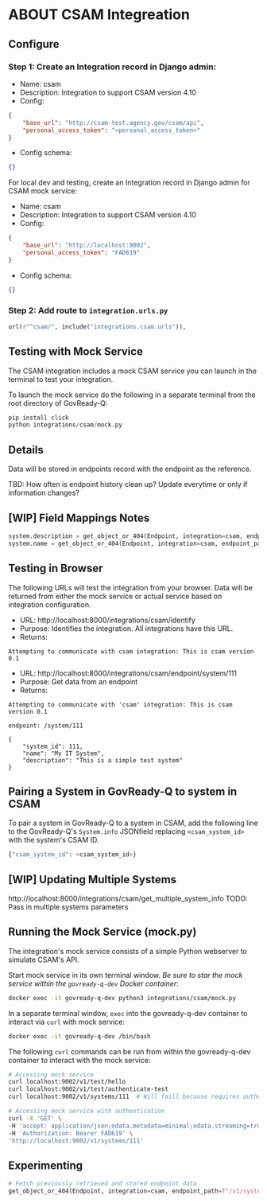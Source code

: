 # ABOUT CSAM Integreation

## Configure

### Step 1: Create an Integration record in Django admin:

- Name: csam
- Description: Integration to support CSAM version 4.10
- Config:
```json
{
    "base_url": "http://csam-test.agency.gov/csam/api",
    "personal_access_token": "<personal_access_token>"
}
```
- Config schema:
```json
{}
```

For local dev and testing, create an Integration record in Django admin for CSAM mock service:

- Name: csam
- Description: Integration to support CSAM version 4.10
- Config:
```json
{
    "base_url": "http://localhost:9002",
    "personal_access_token": "FAD619"
}
```
- Config schema:
```json
{}
```

### Step 2: Add route to `integration.urls.py`

```python
url(r"^csam/", include("integrations.csam.urls")),
```

## Testing with Mock Service

The CSAM integration includes a mock CSAM service you can launch in the terminal to test your integration.

To launch the mock service do the following in a separate terminal from the root directory of GovReady-Q:

```python
pip install click
python integrations/csam/mock.py
```

## Details

Data will be stored in endpoints record with the endpoint as the reference.

TBD: How often is endpoint history clean up? Update everytime or only if information changes?

## [WIP] Field Mappings Notes

```python
system.description = get_object_or_404(Endpoint, integration=csam, endpoint_path=f'/system/{csam_system_id}').data['description']
system.name = get_object_or_404(Endpoint, integration=csam, endpoint_path=f'/system/{csam_system_id}').data['name']
```
## Testing in Browser

The following URLs will test the integration from your browser. Data will be returned from either the mock service or actual service based on integration configuration.

- URL: http://localhost:8000/integrations/csam/identify
- Purpose: Identifies the integration. All integrations have this URL.
- Returns:
```text
Attempting to communicate with csam integration: This is csam version 0.1
```

- URL: http://localhost:8000/integrations/csam/endpoint/system/111
- Purpose: Get data from an endpoint
- Returns: 
```text
Attempting to communicate with 'csam' integration: This is csam version 0.1

endpoint: /system/111

{
    "system_id": 111,
    "name": "My IT System",
    "description": "This is a simple test system"
}
```

## Pairing a System in GovReady-Q to system in CSAM

To pair a system in GovReady-Q to a system in CSAM, add the following line to the GovReady-Q's `System.info` JSONfield replacing `<csam_system_id>` with the system's CSAM ID.

```bash
{"csam_system_id": <csam_system_id>}
```

## [WIP] Updating Multiple Systems

http://localhost:8000/integrations/csam/get_multiple_system_info
TODO: Pass in multiple systems parameters

## Running the Mock Service (mock.py)

The integration's mock service consists of a simple Python webserver to simulate CSAM's API.

Start mock service in its own terminal window. *Be sure to star the mock service within the `govready-q-dev` Docker container*:

```bash
docker exec -it govready-q-dev python3 integrations/csam/mock.py
```

In a separate terminal window, `exec` into the govready-q-dev container to interact via `curl` with mock service:

```bash
docker exec -it govready-q-dev /bin/bash 
```

The following `curl` commands can be run from within the govready-q-dev container to interact with the mock service:

```bash
# Accessing mock service
curl localhost:9002/v1/test/hello
curl localhost:9002/v1/test/authenticate-test
curl localhost:9002/v1/systems/111  # Will faill because requires authentication

# Accessing mock service with authentication
curl -X 'GET' \
-H 'accept: application/json;odata.metadata=minimal;odata.streaming=true' \
-H 'Authorization: Bearer FAD619' \
'http://localhost:9002/v1/systems/111'
```

## Experimenting

```python
# Fetch previously retrieved and stored endpoint data
get_object_or_404(Endpoint, integration=csam, endpoint_path=f"/v1/system/222").data["name"]

```
